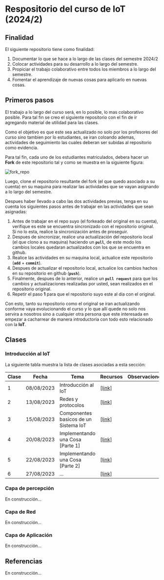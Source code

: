 # Respositorio del curso de IoT (2024/2)

## Finalidad

El siguiente repositorio tiene como finalidad:
1. Documentar lo que se hace a lo largo de las clases del semestre 2024/2
2. Colocar actividades para su desarrollo a lo largo del semestre.
3. Propiciar el trabajo colaborativo entre todos los miembros a lo largo del semestre.
4. Fomentar el aprendizaje de nuevas cosas para aplicarlo en nuevas cosas.

## Primeros pasos

El trabajo a lo largo del curso será, en lo posible, lo mas colaborativo posible. Para tal fin se creo el siguiente repositorio con el fin de ir agregando material de utilidad para las clases. 

Como el objetivo es que este sea actualizado no solo por los profesores del curso sino tambien por lo estudiantes, se iran coloando ademas, actividades de seguimiento las cuales deberan ser subidas al repositorio como evidencia. 

Para tal fin, cada uno de los estudiantes matriculados, debera hacer un **Fork** de este repositorio tal y como se muestra en la siguiente figura:

![fork_repo](fork_repo.png)

Luego, clone el repositorio resultante del fork (el que quedo asociado a su cuenta) en su maquina para realizar las actividades que se vayan asignando a lo largo del semestre.

Despues haber llevado a cabo las dos actividades previas, tenga en su cuenta los siguientes pasos antes de trabajar en las actividades que sean asignadas:
1. Antes de trabajar en el repo suyo (el forkeado del original en su cuenta), verifique es este se encuentra sincronizado con el repositorio original. Si no lo esta, realice la sincronización antes de proseguir.
2. Despues de sincronizar, realice una actualización del repositorio local (el que clono a su maquina) haciendo un **`pull`**, de este modo los cambios locales quedaran actualizados con los que se encuentra en github.
3. Realice las actividades en su maquina local, actualice este repositorio (**`add`** + **`commit`**).
4. Despues de actualizar el repositorio local, actualice los cambios hachos en su repositorio en github (**`push`**).
5. Finalmente, despues de lo anterior, realice un **`pull request`** para que los cambios y actualizaciones realizadas por usted, sean realizados en el repositorio original.
6. Repetir el paso **1** para que el repositorio suyo este al dia con el original.

Con esto, tanto su repositorio como el original se iran actualizando conforme vaya evolucionando el curso y lo que allí quede no solo nos servira a nosotros sino a cualquier otra persona que este interesada en empezar a cacharrear de manera introductoria con todo esto relacionado con la **IoT**.

## Clases

### Introducción al IoT

La siguiente tabla muestra la lista de clases asociadas a esta sección:

|Clase|Fecha|Tema|Recursos|Observaciones|
|---|---|---|---|---|
|1|08/08/2023|Introducción al IoT|[[link]](./clase1/)||
|2|13/08/2023|Redes y protocolos |[[link]](./clase2/)||
|3|15/08/2023|Componentes basicos de un Sistema IoT |[[link]](./clase3/)||
|4|20/08/2023|Implementando una Cosa [Parte 1]|[[link]](./clase4/)||
|5|22/08/2023|Implementando una Cosa [Parte 2]|[[link]](./clase4/)||
|6|27/08/2023|...|[[link]](./clase5/)||

### Capa de percepción

En construcción...

### Capa de Red

En construcción...

### Capa de Aplicación

En construcción...

## Referencias

En construcción...

